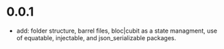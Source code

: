 # 0.0.1

- add: folder structure, barrel files, bloc|cubit as a state managment, use of equatable, injectable, and json_serializable packages.